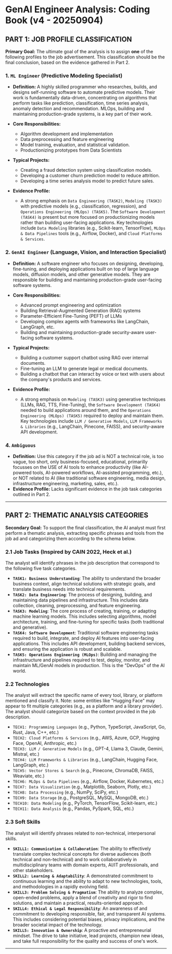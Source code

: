# GenAI Engineer Analysis: Coding Book (v4 - 20250904)

## PART 1: JOB PROFILE CLASSIFICATION

**Primary Goal:** The ultimate goal of the analysis is to assign **one** of the following profiles to the job advertisement. This classification should be the final conclusion, based on the evidence gathered in Part 2.

### 1. `ML Engineer` (Predictive Modeling Specialist)

- **Definition:** A highly skilled programmer who researches, builds, and designs self-running software to automate predictive models. Their work is fundamentally data-driven, concentrating on algorithms that perform tasks like prediction, classification, time series analysis, anomaly detection and recommendation. MLOps, building and maintaining production-grade systems, is a key part of their work.

- **Core Responsibilities:**

  - Algorithm development and implementation
  - Data preprocessing and feature engineering
  - Model training, evaluation, and statistical validation.
  - Productionizing prototypes from Data Scientists

- **Typical Projects:**

  - Creating a fraud detection system using classification models.
  - Developing a customer churn prediction model to reduce attrition.
  - Developing a time series analysis model to predict future sales.

- **Evidence Profile:**
  - A strong emphasis on `Data Engineering (TASK2)`, `Modeling (TASK3)` with predictive models (e.g., classification, regression), and `Operations Engineering (MLOps) (TASK5)`. The `Software Development (TASK4)` is present but more focused on productionizing models rather than building user-facing applications. Key technologies include `Data Modeling` libraries (e.g., Scikit-learn, TensorFlow), `MLOps & Data Pipelines` tools (e.g., Airflow, Docker), and `Cloud Platforms & Services`.

### 2. `GenAI Engineer` (Language, Vision, and Interaction Specialist)

- **Definition:** A software engineer who focuses on designing, developing, fine-tuning, and deploying applications built on top of large language models, diffusion models, and other generative models. They are responsible for building and maintaining production-grade user-facing software systems.

- **Core Responsibilities:**

  - Advanced prompt engineering and optimization
  - Building Retrieval-Augmented Generation (RAG) systems
  - Parameter-Efficient Fine-Tuning (PEFT) of LLMs
  - Developing complex agents with frameworks like LangChain, LangGraph, etc.
  - Building and maintaining production-grade security-aware user-facing software systems.

- **Typical Projects:**

  - Building a customer support chatbot using RAG over internal documents.
  - Fine-tuning an LLM to generate legal or medical documents.
  - Building a chatbot that can interact by voice or text with users about the company's products and services.

- **Evidence Profile:**
  - A strong emphasis on `Modeling (TASK3)` using generative techniques (LLMs, RAG, TTS, Fine-Tuning), the `Software Development (TASK4)` needed to build applications around them, and the `Operations Engineering (MLOps) (TASK5)` required to deploy and maintain them. Key technologies include `LLM / Generative Models`, `LLM Frameworks & Libraries` (e.g., LangChain, Pinecone, FAISS), and security-aware API development.

### 4. `Ambiguous`

- **Definition:** Use this category if the job ad is NOT a technical role, is too vague, too short, only business-focused, educational, primarilly focusses on the USE of AI tools to enhance productivity (like AI-powered tools, AI-powered workflows, AI-assisted programming, etc.), or NOT related to AI (like traditional software engineering, media design, infrastructure engineering, marketing, sales, etc.).
- **Evidence Profile:** Lacks significant evidence in the job task categories outlined in Part 2.

---

## PART 2: THEMATIC ANALYSIS CATEGORIES

**Secondary Goal:** To support the final classification, the AI analyst must first perform a thematic analysis, extracting specific phrases and tools from the job ad and categorizing them according to the schema below.

### 2.1 Job Tasks (Inspired by CAIN 2022, Heck et al.)

The analyst will identify phrases in the job description that correspond to the following five task categories.

- **`TASK1: Business Understanding`**: The ability to understand the broader business context, align technical solutions with strategic goals, and translate business needs into technical requirements.
- **`TASK2: Data Engineering`**: The process of designing, building, and maintaining data pipelines and infrastructure. This includes data collection, cleaning, preprocessing, and feature engineering.
- **`TASK3: Modeling`**: The core process of creating, training, or adapting machine learning models. This includes selecting algorithms, model architecture, training, and fine-tuning for specific tasks (both traditional and generative).
- **`TASK4: Software Development`**: Traditional software engineering tasks required to build, integrate, and deploy AI features into user-facing applications. This includes API development, building backend services, and ensuring the application is robust and scalable.
- **`TASK5: Operations Engineering (MLOps)`**: Building and managing the infrastructure and pipelines required to test, deploy, monitor, and maintain ML/GenAI models in production. This is the "DevOps" of the AI world.

### 2.2 Technologies

The analyst will extract the specific name of every tool, library, or platform mentioned and classify it. Note: some entities like "Hugging Face" may appear to fit multiple categories (e.g., as a platform and a library provider). The analyst should categorize based on the context provided in the job description.

- `TECH1: Programming Languages` (e.g., Python, TypeScript, JavaScript, Go, Rust, Java, C++, etc.)
- `TECH2: Cloud Platforms & Services` (e.g., AWS, Azure, GCP, Hugging Face, OpenAI, Anthropic, etc.)
- `TECH3: LLM / Generative Models` (e.g., GPT-4, Llama 3, Claude, Gemini, Mistral, etc.)
- `TECH4: LLM Frameworks & Libraries` (e.g., LangChain, Hugging Face, LangGraph, etc.)
- `TECH5: Vector Stores & Search` (e.g., Pinecone, ChromaDB, FAISS, Weaviate, etc.)
- `TECH6: MLOps & Data Pipelines` (e.g., Airflow, Docker, Kubernetes, etc.)
- `TECH7: Data Visualization` (e.g., Matplotlib, Seaborn, Plotly, etc.)
- `TECH8: Data Processing` (e.g., NumPy, SciPy, etc.)
- `TECH9: Data Storage` (e.g., PostgreSQL, MySQL, MongoDB, etc.)
- `TECH10: Data Modeling` (e.g., PyTorch, TensorFlow, Scikit-learn, etc.)
- `TECH11: Data Analysis` (e.g., Pandas, PySpark, SQL, etc.)

### 2.3 Soft Skills

The analyst will identify phrases related to non-technical, interpersonal skills.

- **`SKILL1: Communication & Collaboration`**: The ability to effectively translate complex technical concepts for diverse audiences (both technical and non-technical) and to work collaboratively in multidisciplinary teams with domain experts, AI/IT professionals, and other stakeholders.
- **`SKILL2: Learning & Adaptability`**: A demonstrated commitment to continuous learning and the ability to adapt to new technologies, tools, and methodologies in a rapidly evolving field.
- **`SKILL3: Problem Solving & Pragmatism`**: The ability to analyze complex, open-ended problems, apply a blend of creativity and rigor to find solutions, and maintain a practical, results-oriented approach.
- **`SKILL4: Ethical & Legal Responsibility`**: An awareness of and commitment to developing responsible, fair, and transparent AI systems. This includes considering potential biases, privacy implications, and the broader societal impact of the technology.
- **`SKILL5: Innovation & Ownership`**: A proactive and entrepreneurial mindset. The drive to take initiative, lead projects, champion new ideas, and take full responsibility for the quality and success of one's work.

---
